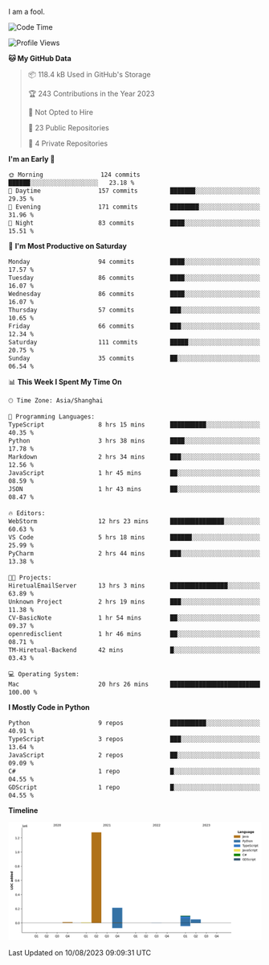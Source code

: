 I am a fool.

<!--START_SECTION:waka-->
![Code Time](http://img.shields.io/badge/Code%20Time-605%20hrs%2037%20mins-blue)

![Profile Views](http://img.shields.io/badge/Profile%20Views-1-blue)

**🐱 My GitHub Data** 

> 📦 118.4 kB Used in GitHub's Storage 
 > 
> 🏆 243 Contributions in the Year 2023
 > 
> 🚫 Not Opted to Hire
 > 
> 📜 23 Public Repositories 
 > 
> 🔑 4 Private Repositories 
 > 
**I'm an Early 🐤** 

```text
🌞 Morning                124 commits         ██████░░░░░░░░░░░░░░░░░░░   23.18 % 
🌆 Daytime                157 commits         ███████░░░░░░░░░░░░░░░░░░   29.35 % 
🌃 Evening                171 commits         ████████░░░░░░░░░░░░░░░░░   31.96 % 
🌙 Night                  83 commits          ████░░░░░░░░░░░░░░░░░░░░░   15.51 % 
```
📅 **I'm Most Productive on Saturday** 

```text
Monday                   94 commits          ████░░░░░░░░░░░░░░░░░░░░░   17.57 % 
Tuesday                  86 commits          ████░░░░░░░░░░░░░░░░░░░░░   16.07 % 
Wednesday                86 commits          ████░░░░░░░░░░░░░░░░░░░░░   16.07 % 
Thursday                 57 commits          ███░░░░░░░░░░░░░░░░░░░░░░   10.65 % 
Friday                   66 commits          ███░░░░░░░░░░░░░░░░░░░░░░   12.34 % 
Saturday                 111 commits         █████░░░░░░░░░░░░░░░░░░░░   20.75 % 
Sunday                   35 commits          ██░░░░░░░░░░░░░░░░░░░░░░░   06.54 % 
```


📊 **This Week I Spent My Time On** 

```text
🕑︎ Time Zone: Asia/Shanghai

💬 Programming Languages: 
TypeScript               8 hrs 15 mins       ██████████░░░░░░░░░░░░░░░   40.35 % 
Python                   3 hrs 38 mins       ████░░░░░░░░░░░░░░░░░░░░░   17.78 % 
Markdown                 2 hrs 34 mins       ███░░░░░░░░░░░░░░░░░░░░░░   12.56 % 
JavaScript               1 hr 45 mins        ██░░░░░░░░░░░░░░░░░░░░░░░   08.59 % 
JSON                     1 hr 43 mins        ██░░░░░░░░░░░░░░░░░░░░░░░   08.47 % 

🔥 Editors: 
WebStorm                 12 hrs 23 mins      ███████████████░░░░░░░░░░   60.63 % 
VS Code                  5 hrs 18 mins       ██████░░░░░░░░░░░░░░░░░░░   25.99 % 
PyCharm                  2 hrs 44 mins       ███░░░░░░░░░░░░░░░░░░░░░░   13.38 % 

🐱‍💻 Projects: 
HiretualEmailServer      13 hrs 3 mins       ████████████████░░░░░░░░░   63.89 % 
Unknown Project          2 hrs 19 mins       ███░░░░░░░░░░░░░░░░░░░░░░   11.38 % 
CV-BasicNote             1 hr 54 mins        ██░░░░░░░░░░░░░░░░░░░░░░░   09.37 % 
openredisclient          1 hr 46 mins        ██░░░░░░░░░░░░░░░░░░░░░░░   08.71 % 
TM-Hiretual-Backend      42 mins             █░░░░░░░░░░░░░░░░░░░░░░░░   03.43 % 

💻 Operating System: 
Mac                      20 hrs 26 mins      █████████████████████████   100.00 % 
```

**I Mostly Code in Python** 

```text
Python                   9 repos             ██████████░░░░░░░░░░░░░░░   40.91 % 
TypeScript               3 repos             ███░░░░░░░░░░░░░░░░░░░░░░   13.64 % 
JavaScript               2 repos             ██░░░░░░░░░░░░░░░░░░░░░░░   09.09 % 
C#                       1 repo              █░░░░░░░░░░░░░░░░░░░░░░░░   04.55 % 
GDScript                 1 repo              █░░░░░░░░░░░░░░░░░░░░░░░░   04.55 % 
```



**Timeline**

![Lines of Code chart](https://raw.githubusercontent.com/VeejaLiu/VeejaLiu/master/assets/bar_graph.png)


 Last Updated on 10/08/2023 09:09:31 UTC
<!--END_SECTION:waka-->
